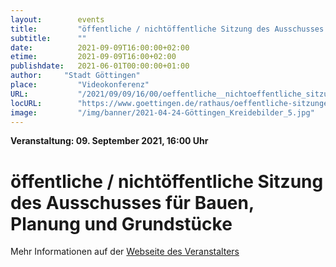 ```yaml
---
layout:        events
title:         "öffentliche / nichtöffentliche Sitzung des Ausschusses für Bauen, Planung und Grundstücke"
subtitle:      ""
date:          2021-09-09T16:00:00+02:00
etime:         2021-09-09T16:00+02:00
publishdate:   2021-06-01T00:00:00+01:00
author:     "Stadt Göttingen"
place:         "Videokonferenz"
URL:           "/2021/09/09/16/00/oeffentliche__nichtoeffentliche_sitzung_des_ausschusses_fuer_bauen_planung_und_grundstuecke"
locURL:        "https://www.goettingen.de/rathaus/oeffentliche-sitzungen.html"
image:         "/img/banner/2021-04-24-Göttingen_Kreidebilder_5.jpg"
---
```


**Veranstaltung: 09. September 2021, 16:00 Uhr**

öffentliche / nichtöffentliche Sitzung des Ausschusses für Bauen, Planung und Grundstücke
===========



Mehr Informationen auf der [Webseite des Veranstalters](https://www.goettingen.de/rathaus/oeffentliche-sitzungen.html)
